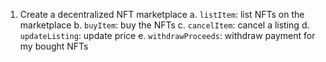 1. Create a decentralized NFT marketplace
    a. `listItem`: list NFTs on the marketplace
    b. `buyItem`: buy the NFTs
    c. `cancelItem`: cancel a listing
    d. `updateListing`: update price
    e. `withdrawProceeds`: withdraw payment for my bought NFTs